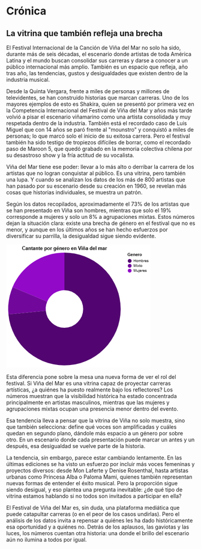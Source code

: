 # Crónica 

## La vitrina que también refleja una brecha

El Festival Internacional de la Canción de Viña del Mar no solo ha sido, durante más de seis décadas, el escenario donde artistas de toda América Latina y el mundo buscan consolidar sus carreras y darse a conocer a un público internacional más amplio. También es un espacio que refleja, año tras año, las tendencias, gustos y desigualdades que existen dentro de la industria musical.

Desde la Quinta Vergara, frente a miles de personas y millones de televidentes, se han construido historias que marcan carreras. Uno de los mayores ejemplos de esto es Shakira, quien se presentó por primera vez en la Competencia Internacional del Festival de Viña del Mar y años más tarde volvió a pisar el escenario viñamarino como una artista consolidada y muy respetada dentro de la industria. También está el recordado caso de Luis Miguel que con 14 años se paró frente al "mounstro" y conquistó a miles de personas; lo que marcó solo el inicio de su exitosa carrera. Pero el festival también ha sido testigo de tropiezos difíciles de borrar, como el recordado paso de Maroon 5, que quedó grabado en la memoria colectiva chilena por su desastroso show y la fría actitud de su vocalista.

Viña del Mar tiene ese poder: llevar a lo más alto o derribar la carrera de los artistas que no logran conquistar al público. Es una vitrina, pero también una lupa. Y cuando se analizan los datos de los más de 800 artistas que han pasado por su escenario desde su creación en 1960, se revelan más cosas que historias individuales, se muestra un patrón.

Según los datos recopilados, aproximadamente el 73% de los artistas que se han presentado en Viña son hombres, mientras que solo el 19% corresponde a mujeres y solo un 8% a agrupaciones mixtas. Estos números dejan la situación clara: existe una brecha de género en el festival que no es menor, y aunque en los últimos años se han hecho esfuerzos por diversificar su parrilla, la desigualdad sigue siendo evidente.

![alt text](visualización-1.png)

Esta diferencia pone sobre la mesa una nueva forma de ver el rol del festival. Si Viña del Mar es una vitrina capaz de proyectar carreras artísticas, ¿a quiénes ha puesto realmente bajo los reflectores? Los números muestran que la visibilidad histórica ha estado concentrada principalmente en artistas masculinos, mientras que las mujeres y agrupaciones mixtas ocupan una presencia menor dentro del evento.

Esa tendencia lleva a pensar que la vitrina de Viña no solo muestra, sino que también selecciona: define qué voces son amplificadas y cuáles quedan en segundo plano, dándole más espacio a un género por sobre otro. En un escenario donde cada presentación puede marcar un antes y un después, esa desigualdad se vuelve parte de la historia.

La tendencia, sin embargo, parece estar cambiando lentamente. En las últimas ediciones se ha visto un esfuerzo por incluir más voces femeninas y proyectos diversos: desde Mon Laferte y Denise Rosenthal, hasta artistas urbanas como Princesa Alba o Paloma Mami, quienes también representan nuevas formas de entender el éxito musical. Pero la proporción sigue siendo desigual, y eso plantea una pregunta inevitable: ¿de qué tipo de vitrina estamos hablando si no todos son invitados a participar en ella?

El Festival de Viña del Mar es, sin duda, una plataforma mediática que puede catapultar carreras (o en el peor de los casos undirlas). Pero el análisis de los datos invita a repensar a quiénes les ha dado históricamente esa oportunidad y a quiénes no. Detrás de los aplausos, las gaviotas y las luces, los números cuentan otra historia: una donde el brillo del escenario aún no ilumina a todos por igual.